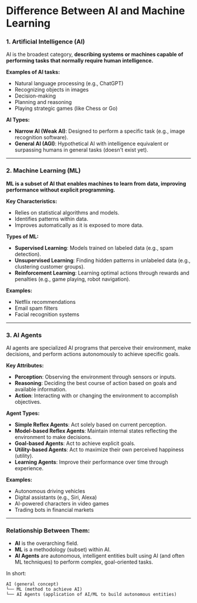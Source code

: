 # Difference Between AI and Machine Learning

### 1. **Artificial Intelligence (AI)**

AI is the broadest category, **describing systems or machines capable of performing tasks that normally require human intelligence.**

**Examples of AI tasks:**

- Natural language processing (e.g., ChatGPT)
- Recognizing objects in images
- Decision-making
- Planning and reasoning
- Playing strategic games (like Chess or Go)

**AI Types:**

- **Narrow AI (Weak AI)**: Designed to perform a specific task (e.g., image recognition software).
- **General AI (AGI)**: Hypothetical AI with intelligence equivalent or surpassing humans in general tasks (doesn't exist yet).

------

### 2. **Machine Learning (ML)**

**ML is a subset of AI that enables machines to learn from data, improving performance without explicit programming.**

**Key Characteristics:**

- Relies on statistical algorithms and models.
- Identifies patterns within data.
- Improves automatically as it is exposed to more data.

**Types of ML:**

- **Supervised Learning**: Models trained on labeled data (e.g., spam detection).
- **Unsupervised Learning**: Finding hidden patterns in unlabeled data (e.g., clustering customer groups).
- **Reinforcement Learning**: Learning optimal actions through rewards and penalties (e.g., game playing, robot navigation).

**Examples:**

- Netflix recommendations
- Email spam filters
- Facial recognition systems

---

### 3. **AI Agents**

AI agents are specialized AI programs that perceive their environment, make decisions, and perform actions autonomously to achieve specific goals.

**Key Attributes:**

- **Perception**: Observing the environment through sensors or inputs.
- **Reasoning**: Deciding the best course of action based on goals and available information.
- **Action**: Interacting with or changing the environment to accomplish objectives.

**Agent Types:**

- **Simple Reflex Agents**: Act solely based on current perception.
- **Model-based Reflex Agents**: Maintain internal states reflecting the environment to make decisions.
- **Goal-based Agents**: Act to achieve explicit goals.
- **Utility-based Agents**: Act to maximize their own perceived happiness (utility).
- **Learning Agents**: Improve their performance over time through experience.

**Examples:**

- Autonomous driving vehicles
- Digital assistants (e.g., Siri, Alexa)
- AI-powered characters in video games
- Trading bots in financial markets

---

### **Relationship Between Them:**

- **AI** is the overarching field.
- **ML** is a methodology (subset) within AI.
- **AI Agents** are autonomous, intelligent entities built using AI (and often ML techniques) to perform complex, goal-oriented tasks.

In short:

```
AI (general concept)
└── ML (method to achieve AI)
└── AI Agents (application of AI/ML to build autonomous entities)
```